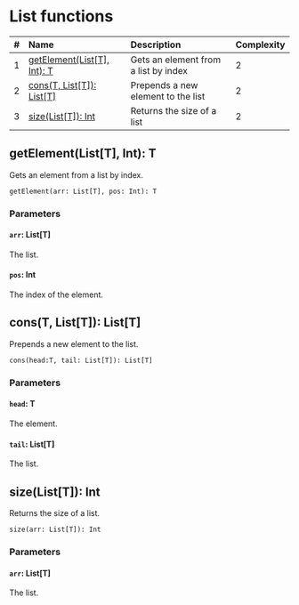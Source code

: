 # List functions

| # | Name | Description | Complexity |
| :--- | :--- | :--- | :--- |
| 1 | [getElement(List[T], Int): T](#get-element) | Gets an element from a list by index | 2 |
| 2 | [cons(T, List[T]): List[T]](#cons) | Prepends a new element to the list | 2 |
| 3 | [size(List[T]): Int](#size) | Returns the size of a list | 2 |

## getElement(List[T], Int): T<a id="get-element"></a>

Gets an element from a list by index.

```
getElement(arr: List[T], pos: Int): T
```

### Parameters

#### `arr`: List[T]

The list.

#### `pos`: Int

The index of the element.

## cons(T, List[T]): List[T] <a id="cons"></a>

Prepends a new element to the list.

```
cons(head:T, tail: List[T]): List[T]
```

### Parameters

#### `head`: T

The element.

#### `tail`: List[T]

The list.

## size(List[T]): Int<a id="size"></a>

Returns the size of a list.

```
size(arr: List[T]): Int
```

### Parameters

#### `arr`: List[T]

The list.
